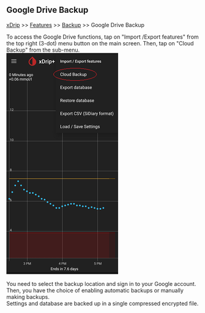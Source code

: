 ## Google Drive Backup
[xDrip](../README.md) >> [Features](./Features_page) >> [Backup](./Backup) >> Google Drive Backup  
  
To access the Google Drive functions, tap on "Import /Export features" from the top right (3-dot) menu button on the main screen.  Then, tap on "Cloud Backup" from the sub-menu.  
![](./images/GCloudBackup.png)  
  
You need to select the backup location and sign in to your Google account.  
Then, you have the choice of enabling automatic backups or manually making backups.  
Settings and database are backed up in a single compressed encrypted file.  

